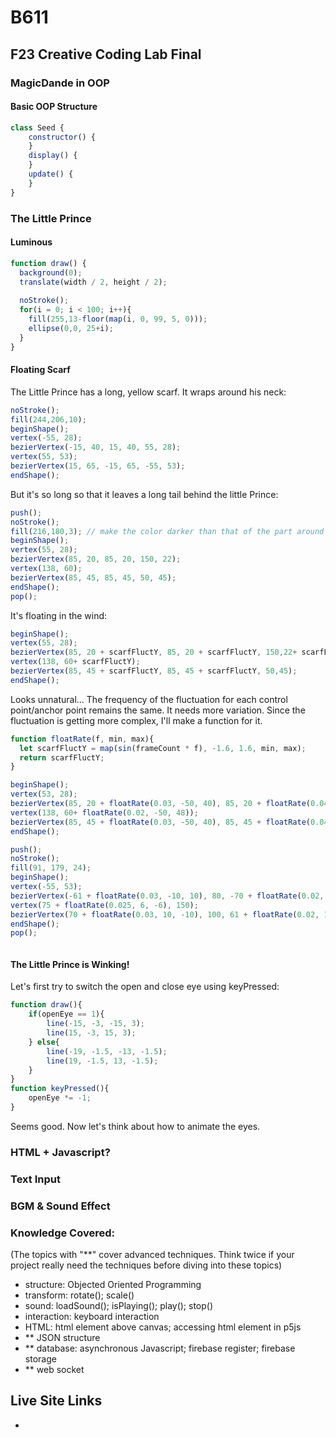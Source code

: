 # B611
## F23 Creative Coding Lab Final

### MagicDande in OOP
#### Basic OOP Structure
```JavaScript
class Seed {
    constructor() {
    }
    display() {
    }
    update() {
    }
}
```
### The Little Prince
#### Luminous
```JavaScript
function draw() {
  background(0);
  translate(width / 2, height / 2);
  
  noStroke();
  for(i = 0; i < 100; i++){
    fill(255,13-floor(map(i, 0, 99, 5, 0)));
    ellipse(0,0, 25+i); 
  }
}
```
#### Floating Scarf
The Little Prince has a long, yellow scarf. 
It wraps around his neck:
```JavaScript
noStroke();
fill(244,206,10);
beginShape();
vertex(-55, 28);
bezierVertex(-15, 40, 15, 40, 55, 28);
vertex(55, 53);
bezierVertex(15, 65, -15, 65, -55, 53);
endShape();
```
But it's so long so that it leaves a long tail behind the little Prince:
```JavaScript
push();
noStroke();
fill(216,180,3); // make the color darker than that of the part around the neck
beginShape();
vertex(55, 28);
bezierVertex(85, 20, 85, 20, 150, 22);
vertex(138, 60);
bezierVertex(85, 45, 85, 45, 50, 45);
endShape();
pop();
```
It's floating in the wind:
```JavaScript
beginShape();
vertex(55, 28);
bezierVertex(85, 20 + scarfFluctY, 85, 20 + scarfFluctY, 150,22+ scarfFluctY);
vertex(138, 60+ scarfFluctY);
bezierVertex(85, 45 + scarfFluctY, 85, 45 + scarfFluctY, 50,45);
endShape();
```
Looks unnatural... The frequency of the fluctuation for each control point/anchor point remains the same. It needs more variation. 
Since the fluctuation is getting more complex, I'll make a function for it.

```JavaScript
function floatRate(f, min, max){
  let scarfFluctY = map(sin(frameCount * f), -1.6, 1.6, min, max);
  return scarfFluctY;
}
```
```JavaScript
beginShape();
vertex(53, 28);
bezierVertex(85, 20 + floatRate(0.03, -50, 40), 85, 20 + floatRate(0.04, -50, 40), 150,22+ floatRate(0.02, -50, 46));
vertex(138, 60+ floatRate(0.02, -50, 48));
bezierVertex(85, 45 + floatRate(0.03, -50, 40), 85, 45 + floatRate(0.04, -50, 40), 50,45);
endShape();
```

```JavaScript
push();
noStroke();
fill(91, 179, 24);
beginShape();
vertex(-55, 53);
bezierVertex(-61 + floatRate(0.03, -10, 10), 80, -70 + floatRate(0.02, -10, 10), 100, -75 + floatRate(0.025, -6, 6),150);
vertex(75 + floatRate(0.025, 6, -6), 150);
bezierVertex(70 + floatRate(0.03, 10, -10), 100, 61 + floatRate(0.02, 10, -10), 80, 55,53);
endShape();
pop();

```

```JavaScript
```

#### The Little Prince is Winking!
Let's first try to switch the open and close eye using keyPressed:
```JavaScript
function draw(){
    if(openEye == 1){
        line(-15, -3, -15, 3);
        line(15, -3, 15, 3);
    } else{
        line(-19, -1.5, -13, -1.5);
        line(19, -1.5, 13, -1.5);
    }
}
function keyPressed(){
    openEye *= -1;
}
```
Seems good. Now let's think about how to animate the eyes. 

### HTML + Javascript?

### Text Input

### BGM & Sound Effect

### Knowledge Covered:
(The topics with "**" cover advanced techniques. Think twice if your project really need the techniques before diving into these topics)
- structure: Objected Oriented Programming
- transform: rotate(); scale()
- sound: loadSound(); isPlaying(); play(); stop()
- interaction:  keyboard interaction
- HTML: html element above canvas; accessing html element in p5js
- ** JSON structure
- ** database: asynchronous Javascript; firebase register; firebase storage
- ** web socket

## Live Site Links
-
